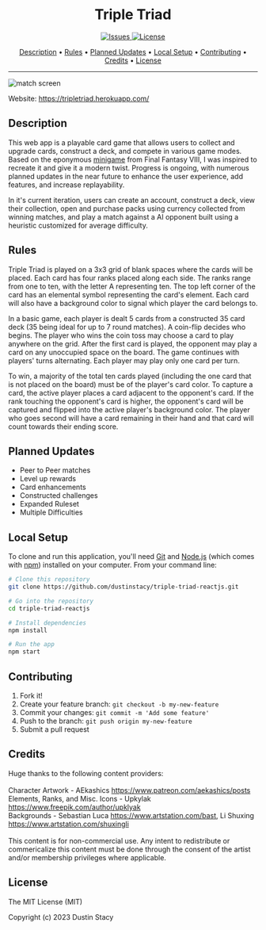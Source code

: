 <h1 align="center">
Triple Triad
</h1>

<p align="center">
  <a href="https://github.com/dustinstacy/triple-triad-reactjs/issues">
    <img src="https://img.shields.io/badge/Issues-5-yellow" alt="Issues">
  </a>
   <a href="#license">
    <img src="https://img.shields.io/badge/License-MIT-brightgreen" alt="License">
  </a>
</p>

<p align="center">
  <a href="#description">Description</a> •
  <a href="#rules">Rules</a> •
  <a href="#planned-updates">Planned Updates</a> •
  <a href="#local-setup">Local Setup</a> •
  <a href="#contributing">Contributing</a> •
  <a href="#credits">Credits</a> •
  <a href="#license">License</a>
</p>

----

![match screen](https://www.thedustinstacy.com/static/media/triad.059953b9c512112c1e39.png)

Website: https://tripletriad.herokuapp.com/




## Description
This web app is a playable card game that allows users to collect and upgrade cards, construct a deck, and compete in various game modes. 
Based on the eponymous [minigame](https://finalfantasy.fandom.com/wiki/Triple_Triad) from Final Fantasy VIII, I was inspired to recreate it and give it a modern twist. Progress is ongoing, with numerous planned updates in the near future to enhance the user experience, add features, and increase replayability.

In it's current iteration, users can create an account, construct a deck, view their collection, open and purchase packs using currency collected from winning matches, and play a match against a AI opponent built using a heuristic customized for average difficulty.

## Rules
Triple Triad is played on a 3x3 grid of blank spaces where the cards will be placed. Each card has four ranks placed along each side. 
The ranks range from one to ten, with the letter A representing ten. 
The top left corner of the card has an elemental symbol representing the card's element. 
Each card will also have a background color to signal which player the card belongs to.

In a basic game, each player is dealt 5 cards from a constructed 35 card deck (35 being ideal for up to 7 round matches). 
A coin-flip decides who begins. 
The player who wins the coin toss may choose a card to play anywhere on the grid. 
After the first card is played, the opponent may play a card on any unoccupied space on the board. 
The game continues with players' turns alternating. 
Each player may play only one card per turn.

To win, a majority of the total ten cards played (including the one card that is not placed on the board) must be of the player's card color. 
To capture a card, the active player places a card adjacent to the opponent's card. 
If the rank touching the opponent's card is higher, the opponent's card will be captured and flipped into the active player's background color. 
The player who goes second will have a card remaining in their hand and that card will count towards their ending score.

## Planned Updates
- Peer to Peer matches
- Level up rewards
- Card enhancements
- Constructed challenges
- Expanded Ruleset
- Multiple Difficulties

## Local Setup

To clone and run this application, you'll need [Git](https://git-scm.com) and [Node.js](https://nodejs.org/en/download/) (which comes with [npm](http://npmjs.com)) installed on your computer. 
From your command line:

```bash
# Clone this repository
git clone https://github.com/dustinstacy/triple-triad-reactjs.git

# Go into the repository
cd triple-triad-reactjs

# Install dependencies
npm install

# Run the app
npm start
```

## Contributing
1. Fork it!
2. Create your feature branch: `git checkout -b my-new-feature`
3. Commit your changes: `git commit -m 'Add some feature'`
4. Push to the branch: `git push origin my-new-feature`
5. Submit a pull request

## Credits
Huge thanks to the following content providers:
</br>
</br>
Character Artwork - AEkashics <https://www.patreon.com/aekashics/posts> </br>
Elements, Ranks, and Misc. Icons - Upkylak <https://www.freepik.com/author/upklyak> </br>
Backgrounds - Sebastian Luca <https://www.artstation.com/bast>, Li Shuxing <https://www.artstation.com/shuxingli>
</br>
</br>
This content is for non-commercial use. 
Any intent to redistribute or commericalize this content must be done through the consent of the artist and/or membership privileges where applicable.

## License
The MIT License (MIT)

Copyright (c) 2023 Dustin Stacy







